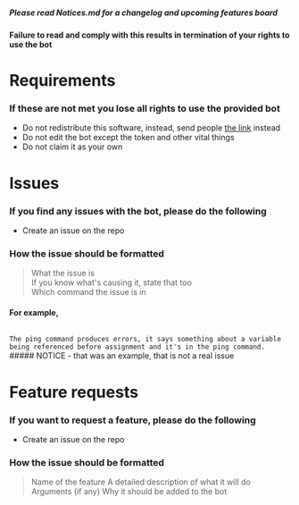 ##### Please read Notices.md for a changelog and upcoming features board

#### Failure to read and comply with this results in termination of your rights to use the bot

# Requirements
### If these are not met you lose all rights to use the provided bot
- Do not redistribute this software, instead, send people [the link](https://github.com/Nytelife26/Discord-Bots) instead
- Do not edit the bot except the token and other vital things
- Do not claim it as your own

# Issues
### If you find any issues with the bot, please do the following
- Create an issue on the repo

### How the issue should be formatted
> What the issue is <br/>
> If you know what's causing it, state that too <br/>
> Which command the issue is in

#### For example,
<code> 
The ping command produces errors, it says something about a variable being referenced before assignment and it's in the ping command.
</code>
##### NOTICE - that was an example, that is not a real issue


# Feature requests
### If you want to request a feature, please do the following
- Create an issue on the repo

### How the issue should be formatted
> Name of the feature
> A detailed description of what it will do
> Arguments (if any)
> Why it should be added to the bot
